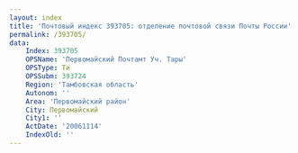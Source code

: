 ```yaml
---
layout: index
title: 'Почтовый индекс 393705: отделение почтовой связи Почты России'
permalink: /393705/
data:
    Index: 393705
    OPSName: 'Первомайский Почтамт Уч. Тары'
    OPSType: Ти
    OPSSubm: 393724
    Region: 'Тамбовская область'
    Autonom: ''
    Area: 'Первомайский район'
    City: Первомайский
    City1: ''
    ActDate: '20061114'
    IndexOld: ''
---
```

